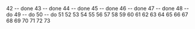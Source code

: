 42 -- done 
43 -- done
44 -- done
45 -- done
46 -- done
47 -- done
48 -- do
49 -- do
50 -- do
51
52
53
54
55
56
57
58
59
60
61
62
63
64
65
66
67
68
69
70
71
72
73
